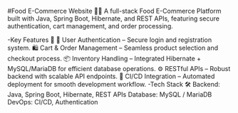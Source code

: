 #Food E-Commerce Website 🛒🍔
A full-stack Food E-Commerce Platform built with Java, Spring Boot, Hibernate, and REST APIs, featuring secure authentication, cart management, and order processing.

-Key Features 🚀
🔐 User Authentication – Secure login and registration system.
🛍 Cart & Order Management – Seamless product selection and checkout process.
📦 Inventory Handling – Integrated Hibernate + MySQL/MariaDB for efficient database operations.
⚙️ RESTful APIs – Robust backend with scalable API endpoints.
🚀 CI/CD Integration – Automated deployment for smooth development workflow.
-Tech Stack 🛠
Backend: Java, Spring Boot, Hibernate, REST APIs
Database: MySQL / MariaDB
DevOps: CI/CD, Authentication
